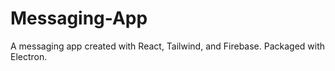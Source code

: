 # Messaging-App

A messaging app created with React, Tailwind, and Firebase. Packaged with Electron.
